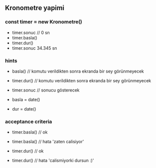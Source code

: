 ## Kronometre yapimi

### const timer = new Kronometre()

- timer.sonuc // 0 sn
- timer.basla()
- timer.dur()
- timer.sonuc 34.345 sn

### hints

- basla() // komutu verildikten sonra ekranda bir sey görünmeyecek
- timer.dur() // komutu verildikten sonra ekranda bir sey görünmeyecek
- timer.sonuc // sonucu gösterecek

- basla = date()
- dur = date()

### acceptance criteria

- timer.basla() // ok
- timer.basla() // hata 'zaten calisiyor'

- timer.dur() // ok
- timer.dur() // hata 'calismiyorki dursun :)'
